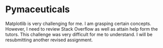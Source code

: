 # Pymaceuticals
Matplotlib is very challenging for me. I am grasping certain concepts. However, I need to review Stack Overflow as well as attain help form the tutors. This challenge was very difficult for me to understand. I will be resubmitting another revised assignment.
